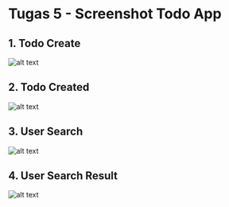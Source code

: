 # Tugas 5 - Screenshot Todo App

## 1. Todo Create 
![alt text](screenshot/tugas5/Todo_Create2.png) 

## 2. Todo Created
![alt text](screenshot/tugas5/Todo_Create.png) 

## 3. User Search
![alt text](screenshot/tugas5/User_Search2.png) 

## 4. User Search Result
![alt text](screenshot/tugas5/User_Search2_result.png)